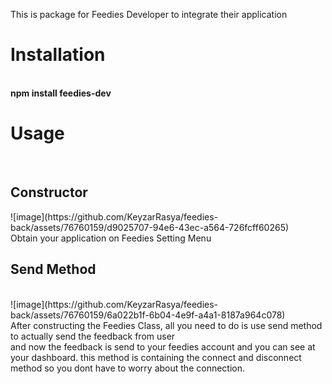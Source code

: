This is package for Feedies Developer to integrate their application

<h1>Installation</h1><br>
<b>npm install feedies-dev</b>

<h1>Usage</h1><br>
<h2>Constructor</h2>
![image](https://github.com/KeyzarRasya/feedies-back/assets/76760159/d9025707-94e6-43ec-a564-726fcff60265)
<br>
Obtain your application on Feedies Setting Menu

<h2>Send Method</h2><br>
![image](https://github.com/KeyzarRasya/feedies-back/assets/76760159/6a022b1f-6b04-4e9f-a4a1-8187a964c078)
<br>
After constructing the Feedies Class, all you need to do is use send method to actually send the feedback from user<br>
and now the feedback is send to your feedies account and you can see at your dashboard.
this method is containing the connect and disconnect method so you dont have to worry about the connection.

